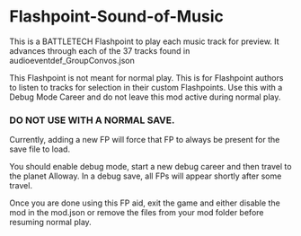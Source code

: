 # Flashpoint-Sound-of-Music
This is a BATTLETECH Flashpoint to play each music track for preview.  It advances through each of the 37 tracks found in audioeventdef_GroupConvos.json

This Flashpoint is not meant for normal play.  This is for Flashpoint authors to listen to tracks for selection in their custom Flashpoints.  Use this with a Debug Mode Career and do not leave this mod active during normal play.

### DO NOT USE WITH A NORMAL SAVE.  

Currently, adding a new FP will force that FP to always be present for the save file to load.

You should enable debug mode, start a new debug career and then travel to the planet Alloway.  In a debug save, all FPs will appear shortly after some travel.

Once you are done using this FP aid, exit the game and either disable the mod in the mod.json or remove the files from your mod folder before resuming normal play.
